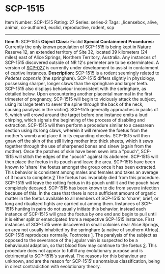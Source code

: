 # SCP-1515
Item Number: SCP-1515
Rating: 27
Series: series-2
Tags: _licensebox, alive, animal, co-authored, euclid, reproductive, rodent, scp

---

**Item #:** SCP-1515
**Object Class:** Euclid
**Special Containment Procedures:** Currently the only known population of SCP-1515 is being kept in Nature Reserve 12, an extended territory of Site 32, located 39 kilometers (24 miles) east of Alice Springs, Northern Territory, Australia. Any instances of SCP-1515 discovered outside of NR 12's perimeter are to be exterminated. A version of [SCP-027](/scp-027) is currently under development to assist in containment of captive instances.
**Description:** SCP-1515 is a rodent seemingly related to _Pedetes capensis_ (the springhare). SCP-1515 differs slightly in physiology, possessing sharper, longer claws than the springhare and larger teeth. SCP-1515 also displays behaviour inconsistent with the springhare, as detailed below.
Upon encountering another placental mammal in the first trimester of pregnancy, SCP-1515 will begin to viciously attack the subject, using its large teeth to sever the spine through the back of the neck, causing paralysis in the victim[1](javascript:;). SCP-1515 generally approaches in packs of 5, which will crowd around the target before one instance emits a loud chirping, which signals the beginning of the process of disabling and extraction. SCP-1515 will then perform a procedure similar to a caesarean section using its long claws, wherein it will remove the foetus from the mother's womb and place it in its expanding cheeks. SCP-1515 will then gnaw off the skin of the still living mother into thick sheets, which it sews together through the use of sharpened bones and sinew (again from the mother). Once the patches of skin have been sewn into a "pouch", SCP-1515 will stitch the edges of the "pouch" against its abdomen. SCP-1515 will then place the foetus in its pouch and leave the area. SCP-1515 have been known to 'share' the foetus amongst the group once it has been extracted. This behavior is consistent among males and females and takes an average of 3 hours to complete.[2](javascript:;)
The foetus has invariably died from this procedure. SCP-1515 will leave the rotting foetus in its pouch until it and the pouch have completely decayed. SCP-1515 has been known to die from severe infection because of this.
In the case that there is not a sufficient amount of organic matter in the foetus available to all members of SCP-1515 to 'share', brief, or long and ritualized fights are carried out among them. Instances of SCP-1515 hunting in pairs do not usually initiate this behavior, instead each instance of SCP-1515 will grab the foetus by one end and begin to pull until it is either split or emancipated from a respective SCP-1515 instance.
First instances of SCP-1515 were discovered in small colonies near Alice Springs, an area not usually inhabited by the springhare (a native of southern Africa).
SCP-1515 reproduces normally.
Footnotes
[1](javascript:;). The paralysis of the subject as opposed to the severance of the jugular vein is suspected to be a behavioural adaption, so that blood flow may continue to the foetus
[2](javascript:;). This procedure does not appear to fulfill any evolutionary purpose and is detrimental to SCP-1515's survival. The reasons for this behaviour are unknown, and are the reason for SCP-1515's anomalous classification, being in direct contradiction with evolutionary theory.